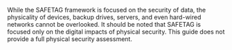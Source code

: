 
While the SAFETAG framework is focused on the security of data, the physicality of devices, backup drives, servers, and even hard-wired networks cannot be overlooked. It should be noted that SAFETAG is focused only on the digital impacts of physical security.  This guide does not provide a full physical security assessment.
